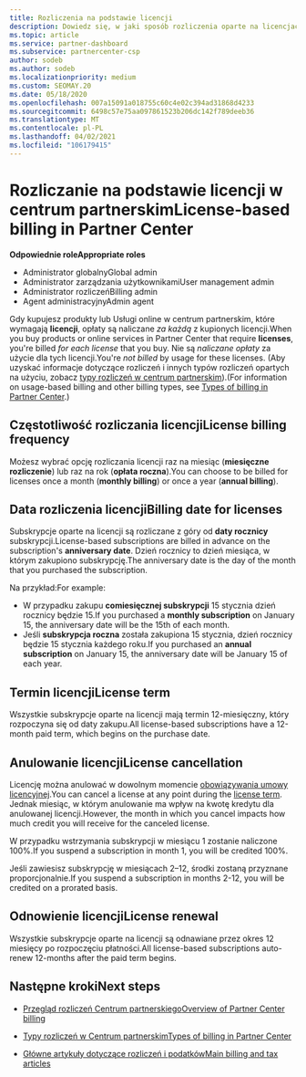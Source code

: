 ```yaml
---
title: Rozliczenia na podstawie licencji
description: Dowiedz się, w jaki sposób rozliczenia oparte na licencjach różnią się od rozliczeń opartych na użyciu w centrum partnerskim, w tym w jaki sposób opłaty są naliczane według licencji (nie za
ms.topic: article
ms.service: partner-dashboard
ms.subservice: partnercenter-csp
author: sodeb
ms.author: sodeb
ms.localizationpriority: medium
ms.custom: SEOMAY.20
ms.date: 05/18/2020
ms.openlocfilehash: 007a15091a018755c60c4e02c394ad31868d4233
ms.sourcegitcommit: 6498c57e75aa097861523b206dc142f789deeb36
ms.translationtype: MT
ms.contentlocale: pl-PL
ms.lasthandoff: 04/02/2021
ms.locfileid: "106179415"
---
```

# <a name="license-based-billing-in-partner-center"></a><span data-ttu-id="b884f-103">Rozliczanie na podstawie licencji w centrum partnerskim</span><span class="sxs-lookup"><span data-stu-id="b884f-103">License-based billing in Partner Center</span></span>

<span data-ttu-id="b884f-104">**Odpowiednie role**</span><span class="sxs-lookup"><span data-stu-id="b884f-104">**Appropriate roles**</span></span>

- <span data-ttu-id="b884f-105">Administrator globalny</span><span class="sxs-lookup"><span data-stu-id="b884f-105">Global admin</span></span>
- <span data-ttu-id="b884f-106">Administrator zarządzania użytkownikami</span><span class="sxs-lookup"><span data-stu-id="b884f-106">User management admin</span></span>
- <span data-ttu-id="b884f-107">Administrator rozliczeń</span><span class="sxs-lookup"><span data-stu-id="b884f-107">Billing admin</span></span>
- <span data-ttu-id="b884f-108">Agent administracyjny</span><span class="sxs-lookup"><span data-stu-id="b884f-108">Admin agent</span></span>

<span data-ttu-id="b884f-109">Gdy kupujesz produkty lub Usługi online w centrum partnerskim, które wymagają **licencji**, opłaty są naliczane *za każdą* z kupionych licencji.</span><span class="sxs-lookup"><span data-stu-id="b884f-109">When you buy products or online services in Partner Center that require **licenses**, you're billed *for each license* that you buy.</span></span> <span data-ttu-id="b884f-110">Nie są *naliczane opłaty* za użycie dla tych licencji.</span><span class="sxs-lookup"><span data-stu-id="b884f-110">You're *not billed* by usage for these licenses.</span></span> <span data-ttu-id="b884f-111">(Aby uzyskać informacje dotyczące rozliczeń i innych typów rozliczeń opartych na użyciu, zobacz [typy rozliczeń w centrum partnerskim](billing-different-types.md)).</span><span class="sxs-lookup"><span data-stu-id="b884f-111">(For information on usage-based billing and other billing types, see [Types of billing in Partner Center](billing-different-types.md).)</span></span>

## <a name="license-billing-frequency"></a><span data-ttu-id="b884f-112">Częstotliwość rozliczania licencji</span><span class="sxs-lookup"><span data-stu-id="b884f-112">License billing frequency</span></span>

<span data-ttu-id="b884f-113">Możesz wybrać opcję rozliczania licencji raz na miesiąc (**miesięczne rozliczenie**) lub raz na rok (**opłata roczna**).</span><span class="sxs-lookup"><span data-stu-id="b884f-113">You can choose to be billed for licenses once a month (**monthly billing**) or once a year (**annual billing**).</span></span> 

## <a name="billing-date-for-licenses"></a><span data-ttu-id="b884f-114">Data rozliczenia licencji</span><span class="sxs-lookup"><span data-stu-id="b884f-114">Billing date for licenses</span></span>

<span data-ttu-id="b884f-115">Subskrypcje oparte na licencji są rozliczane z góry od **daty rocznicy** subskrypcji.</span><span class="sxs-lookup"><span data-stu-id="b884f-115">License-based subscriptions are billed in advance on the subscription's **anniversary date**.</span></span> <span data-ttu-id="b884f-116">Dzień rocznicy to dzień miesiąca, w którym zakupiono subskrypcję.</span><span class="sxs-lookup"><span data-stu-id="b884f-116">The anniversary date is the day of the month that you purchased the subscription.</span></span>

<span data-ttu-id="b884f-117">Na przykład:</span><span class="sxs-lookup"><span data-stu-id="b884f-117">For example:</span></span>

- <span data-ttu-id="b884f-118">W przypadku zakupu **comiesięcznej subskrypcji** 15 stycznia dzień rocznicy będzie 15.</span><span class="sxs-lookup"><span data-stu-id="b884f-118">If you purchased a **monthly subscription** on January 15, the anniversary date will be the 15th of each month.</span></span>
- <span data-ttu-id="b884f-119">Jeśli **subskrypcja roczna** została zakupiona 15 stycznia, dzień rocznicy będzie 15 stycznia każdego roku.</span><span class="sxs-lookup"><span data-stu-id="b884f-119">If you purchased an **annual subscription** on January 15, the anniversary date will be January 15 of each year.</span></span>

## <a name="license-term"></a><span data-ttu-id="b884f-120">Termin licencji</span><span class="sxs-lookup"><span data-stu-id="b884f-120">License term</span></span>

<span data-ttu-id="b884f-121">Wszystkie subskrypcje oparte na licencji mają termin 12-miesięczny, który rozpoczyna się od daty zakupu.</span><span class="sxs-lookup"><span data-stu-id="b884f-121">All license-based subscriptions have a 12-month paid term, which begins on the purchase date.</span></span>

## <a name="license-cancellation"></a><span data-ttu-id="b884f-122">Anulowanie licencji</span><span class="sxs-lookup"><span data-stu-id="b884f-122">License cancellation</span></span>

<span data-ttu-id="b884f-123">Licencję można anulować w dowolnym momencie [obowiązywania umowy licencyjnej](#license-term).</span><span class="sxs-lookup"><span data-stu-id="b884f-123">You can cancel a license at any point during the [license term](#license-term).</span></span> <span data-ttu-id="b884f-124">Jednak miesiąc, w którym anulowanie ma wpływ na kwotę kredytu dla anulowanej licencji.</span><span class="sxs-lookup"><span data-stu-id="b884f-124">However, the month in which you cancel impacts how much credit you will receive for the canceled license.</span></span>

<span data-ttu-id="b884f-125">W przypadku wstrzymania subskrypcji w miesiącu 1 zostanie naliczone 100%.</span><span class="sxs-lookup"><span data-stu-id="b884f-125">If you suspend a subscription in month 1, you will be credited 100%.</span></span>

<span data-ttu-id="b884f-126">Jeśli zawiesisz subskrypcję w miesiącach 2–12, środki zostaną przyznane proporcjonalnie.</span><span class="sxs-lookup"><span data-stu-id="b884f-126">If you suspend a subscription in months 2-12, you will be credited on a prorated basis.</span></span>

## <a name="license-renewal"></a><span data-ttu-id="b884f-127">Odnowienie licencji</span><span class="sxs-lookup"><span data-stu-id="b884f-127">License renewal</span></span>

<span data-ttu-id="b884f-128">Wszystkie subskrypcje oparte na licencji są odnawiane przez okres 12 miesięcy po rozpoczęciu płatności.</span><span class="sxs-lookup"><span data-stu-id="b884f-128">All license-based subscriptions auto-renew 12-months after the paid term begins.</span></span>

## <a name="next-steps"></a><span data-ttu-id="b884f-129">Następne kroki</span><span class="sxs-lookup"><span data-stu-id="b884f-129">Next steps</span></span>

- [<span data-ttu-id="b884f-130">Przegląd rozliczeń Centrum partnerskiego</span><span class="sxs-lookup"><span data-stu-id="b884f-130">Overview of Partner Center billing</span></span>](billing-basics.md)

- [<span data-ttu-id="b884f-131">Typy rozliczeń w Centrum partnerskim</span><span class="sxs-lookup"><span data-stu-id="b884f-131">Types of billing in Partner Center</span></span>](billing-different-types.md)

- [<span data-ttu-id="b884f-132">Główne artykuły dotyczące rozliczeń i podatków</span><span class="sxs-lookup"><span data-stu-id="b884f-132">Main billing and tax articles</span></span>](billing.md)
